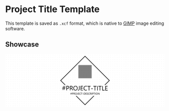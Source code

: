 # Project Title Template

This template is saved as `.xcf` format, which is native to [GIMP](https://www.gimp.org/) image editing software.

## Showcase

![project-title](../../docs/.assets/screenshots/project-title.png)
